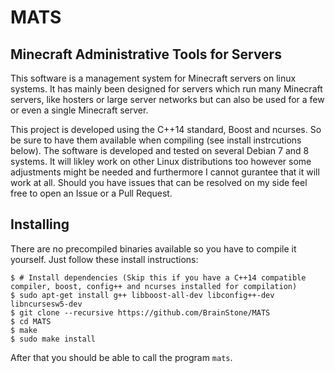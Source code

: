 # MATS
## Minecraft Administrative Tools for Servers

This software is a management system for Minecraft servers on linux systems. It has mainly been designed for servers which run many Minecraft servers, like
hosters or large server networks but can also be used for a few or even a single Minecraft server.

This project is developed using the C++14 standard, Boost and ncurses. So be sure to have them available when compiling (see install instrcutions below). The
software is developed and tested on several Debian 7 and 8 systems. It will likley work on other Linux distributions too however some adjustments might be
needed and furthermore I cannot gurantee that it will work at all. Should you have issues that can be resolved on my side feel free to open an Issue or a Pull
Request.

## Installing

There are no precompiled binaries available so you have to compile it yourself. Just follow these install instructions:

    $ # Install dependencies (Skip this if you have a C++14 compatible compiler, boost, config++ and ncurses installed for compilation)
    $ sudo apt-get install g++ libboost-all-dev libconfig++-dev libncursesw5-dev
    $ git clone --recursive https://github.com/BrainStone/MATS
    $ cd MATS
    $ make
    $ sudo make install

After that you should be able to call the program `mats`.
